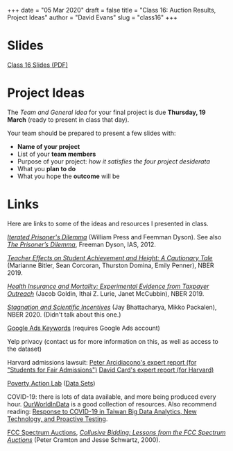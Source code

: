 +++
date = "05 Mar 2020"
draft = false
title = "Class 16: Auction Results, Project Ideas"
author = "David Evans"
slug = "class16"
+++

# Slides

[Class 16 Slides (PDF)](https://www.dropbox.com/s/2dxafko1oxceinr/class16.pdf?dl=0)

# Project Ideas

The _Team and General Idea_ for your final project is due **Thursday, 19 March** (ready to present in class that day). 

Your team should be prepared to present a few slides with:

- **Name of your project**
- List of your **team members**
- Purpose of your project: _how it satisfies the four project desiderata_
- What you **plan to do**
- What you hope the **outcome** will be

# Links

Here are links to some of the ideas and resources I presented in class.

[_Iterated Prisoner's Dilemma_](https://www.pnas.org/content/109/26/10409) (William Press and Feemman Dyson). See also [_The Prisoner’s Dilemma_](https://www.ias.edu/ideas/2012/dyson-prisoners-dilemma), Freeman Dyson, IAS, 2012.

[_Teacher Effects on Student Achievement and Height: A Cautionary Tale_](https://www.nber.org/papers/w26480) (Marianne Bitler, Sean Corcoran, Thurston Domina, Emily Penner), NBER 2019.

[_Health Insurance and Mortality: Experimental Evidence from Taxpayer Outreach_](https://www.nber.org/papers/w26533) (Jacob Goldin, Ithai Z. Lurie, Janet McCubbin), NBER 2019.

[_Stagnation and Scientific Incentives_](https://www.nber.org/papers/w26752) (Jay Bhattacharya, Mikko Packalen), NBER 2020. (Didn't talk about this one.)

[Google Ads Keywords](https://ads.google.com/aw/keywords) (requires Google Ads account)

Yelp privacy (contact us for more information on this, as well as access to the dataset)

Harvard admissions lawsuit: [Peter Arcidiacono's expert report (for "Students for Fair Admissions")](https://samv91khoyt2i553a2t1s05i-wpengine.netdna-ssl.com/wp-content/uploads/2018/06/Doc-415-1-Arcidiacono-Expert-Report.pdf) [David Card's expert report (for Harvard)](https://projects.iq.harvard.edu/files/diverse-education/files/expert_report_-_2017-12-15_dr._david_card_expert_report_updated_confid_desigs_redacted.pdf)

[Poverty Action Lab](https://www.povertyactionlab.org/) ([Data Sets](https://www.povertyactionlab.org/admindatacatalog))

COVID-19: there is lots of data available, and more being produced every hour. 
[OurWorldInData](https://ourworldindata.org/coronavirus) is a good collection of resources.
Also recommend reading: [Response to COVID-19 in Taiwan
Big Data Analytics, New Technology, and Proactive Testing](https://jamanetwork.com/journals/jama/fullarticle/2762689).

[FCC Spectrum Auctions](https://www.fcc.gov/auction/103/factsheet), [_Collusive Bidding: Lessons from the FCC Spectrum Auctions_](https://link.springer.com/article/10.1023/A:1008174031940) (Peter Cramton and Jesse Schwartz, 2000).

